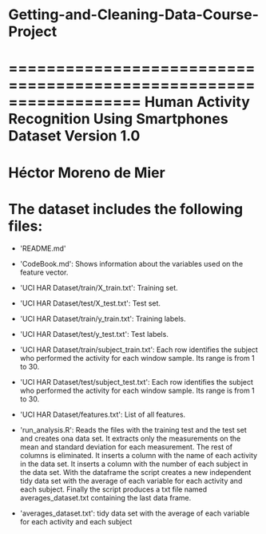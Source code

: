 # Getting-and-Cleaning-Data-Course-Project
==================================================================
Human Activity Recognition Using Smartphones Dataset
Version 1.0
==================================================================
Héctor Moreno de Mier
==================================================================

The dataset includes the following files:
=========================================

- 'README.md'

- 'CodeBook.md': Shows information about the variables used on the feature vector.

- 'UCI HAR Dataset/train/X_train.txt': Training set.

- 'UCI HAR Dataset/test/X_test.txt': Test set.

- 'UCI HAR Dataset/train/y_train.txt': Training labels.

- 'UCI HAR Dataset/test/y_test.txt': Test labels.

- 'UCI HAR Dataset/train/subject_train.txt': Each row identifies the subject who performed the activity for each window sample. Its range is from 1 to 30. 

- 'UCI HAR Dataset/test/subject_test.txt': Each row identifies the subject who performed the activity for each window sample. Its range is from 1 to 30. 

- 'UCI HAR Dataset/features.txt': List of all features.


- 'run_analysis.R': 	Reads the files with the training test and the test set and creates ona data set.
			It extracts only the measurements on the mean and standard deviation for each measurement. The rest of columns is eliminated.
			It inserts a column with the name of each activity in the data set.
			It inserts a column with the number of each subject in the data set.
			With the dataframe the script creates a new independent tidy data set with the average of each variable for each activity and each subject.
			Finally the script produces a txt file named averages_dataset.txt containing the last data frame.

- 'averages_dataset.txt': tidy data set with the average of each variable for each activity and each subject